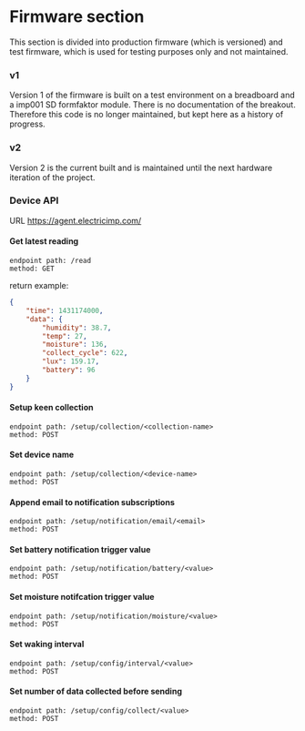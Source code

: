 
# Firmware section

This section is divided into production firmware (which is versioned) and test firmware, which is used for testing purposes only and not maintained.

### v1

Version 1 of the firmware is built on a test environment on a breadboard and a imp001 SD formfaktor module. There is no documentation of the breakout. Therefore this code is no longer maintained, but kept here as a history of progress.

### v2

Version 2 is the current built and is maintained until the next hardware iteration of the project. 

### Device API

URL
https://agent.electricimp.com/<agent-id>

#### Get latest reading

```
endpoint path: /read
method: GET
```

return example:

```json
{
	"time": 1431174000,
	"data": {
		"humidity": 38.7,
		"temp": 27,
		"moisture": 136,
		"collect_cycle": 622,
		"lux": 159.17,
		"battery": 96
	}
}
```

#### Setup keen collection

```
endpoint path: /setup/collection/<collection-name>
method: POST
```

#### Set device name

```
endpoint path: /setup/collection/<device-name>
method: POST
```

#### Append email to notification subscriptions

```
endpoint path: /setup/notification/email/<email>
method: POST
```

#### Set battery notification trigger value

```
endpoint path: /setup/notification/battery/<value>
method: POST
```

#### Set moisture notifcation trigger value

```
endpoint path: /setup/notification/moisture/<value>
method: POST
```

#### Set waking interval

```
endpoint path: /setup/config/interval/<value>
method: POST
```

#### Set number of data collected before sending

```
endpoint path: /setup/config/collect/<value>
method: POST
```
